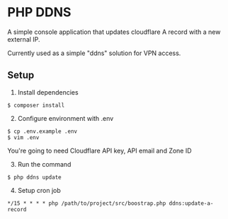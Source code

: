 # PHP DDNS

A simple console application that updates cloudflare A record with a new external IP.

Currently used as a simple "ddns" solution for VPN access.

## Setup

1. Install dependencies

``` shell
$ composer install
```

2. Configure environment with .env

``` shell
$ cp .env.example .env
$ vim .env
```

You're going to need Cloudflare API key, API email and Zone ID

3. Run the command

``` shell
$ php ddns update
```

4. Setup cron job

```shell
*/15 * * * * php /path/to/project/src/boostrap.php ddns:update-a-record
```
